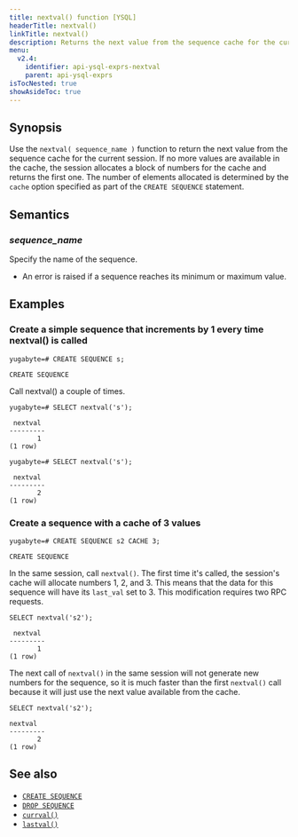 ```yaml
---
title: nextval() function [YSQL]
headerTitle: nextval()
linkTitle: nextval()
description: Returns the next value from the sequence cache for the current session. 
menu:
  v2.4:
    identifier: api-ysql-exprs-nextval
    parent: api-ysql-exprs
isTocNested: true
showAsideToc: true
---
```


## Synopsis

Use the `nextval( sequence_name )` function to return the next value from the sequence cache for the current session. If no more values are available in the cache, the session allocates a block of numbers for the cache and returns the first one. The number of elements allocated is determined by the `cache` option specified as part of the `CREATE SEQUENCE` statement.

## Semantics

### _sequence_name_

Specify the name of the sequence.

- An error is raised if a sequence reaches its minimum or maximum value.

## Examples

### Create a simple sequence that increments by 1 every time nextval() is called

```plpgsql
yugabyte=# CREATE SEQUENCE s;
```

```
CREATE SEQUENCE
```

Call nextval() a couple of times.

```plpgsql
yugabyte=# SELECT nextval('s');
```

```
 nextval
---------
       1
(1 row)
```

```plpgsql
yugabyte=# SELECT nextval('s');
```

```
 nextval
---------
       2
(1 row)
```

### Create a sequence with a cache of 3 values

```plpgsql
yugabyte=# CREATE SEQUENCE s2 CACHE 3;
```

```
CREATE SEQUENCE
```

In the same session, call `nextval()`. The first time it's called, the session's cache will allocate numbers 1, 2, and 3. This means that the data for this sequence will have its `last_val` set to 3. This modification requires two RPC requests.

```plpgsql
SELECT nextval('s2');
```

```
 nextval
---------
       1
(1 row)
```

The next call of `nextval()` in the same session will not generate new numbers for the sequence, so it is much faster than the first `nextval()` call because it will just use the next value available from the cache.

```plpgsql
SELECT nextval('s2');
```

```
nextval
---------
       2
(1 row)
```

## See also

- [`CREATE SEQUENCE`](../../the-sql-language/statements/ddl_create_sequence)
- [`DROP SEQUENCE`](../../the-sql-language/statements/ddl_drop_sequence)
- [`currval()`](../func_currval)
- [`lastval()`](../func_lastval)
